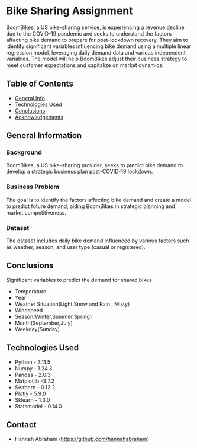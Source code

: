 # Bike Sharing Assignment
BoomBikes, a US bike-sharing service, is experiencing a revenue decline due to the COVID-19 pandemic and seeks to understand the factors affecting bike demand to prepare for post-lockdown recovery. They aim to identify significant variables influencing bike demand using a multiple linear regression model, leveraging daily demand data and various independent variables. The model will help BoomBikes adjust their business strategy to meet customer expectations and capitalize on market dynamics.


## Table of Contents
* [General Info](#general-information)
* [Technologies Used](#technologies-used)
* [Conclusions](#conclusions)
* [Acknowledgements](#acknowledgements)


## General Information

### Background
BoomBikes, a US bike-sharing provider, seeks to predict bike demand to develop a strategic business plan post-COVID-19 lockdown.

### Business Problem
The goal is to identify the factors affecting bike demand and create a model to predict future demand, aiding BoomBikes in strategic planning and market competitiveness.

### Dataset
The dataset includes daily bike demand influenced by various factors such as weather, season, and user type (casual or registered).


## Conclusions
Significant variables to predict the demand for shared bikes
- Temperature
- Year 
- Weather Situation(Light Snow and Rain , Misty)
- Windspeed 
- Season(Winter,Summer,Spring)
- Month(September,July)
- Weekday(Sunday)


## Technologies Used
- Python - 3.11.5
- Numpy - 1.24.3
- Pandas - 2.0.3
- Matplotlib -3.7.2
- Seaborn - 0.12.2
- Plotly - 5.9.0
- Sklearn - 1.3.0
- Statsmodel - 0.14.0


## Contact
- Hannah Abraham (https://github.com/hannahabraham)

